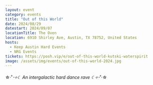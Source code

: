 ```yaml
---
layout: event
category: events
title: "Out of this World"
date: 2024/08/29
datestart: 2024/09/07
locationTitle: The Oven
location: 6910 Shirley Ave, Austin, TX 78752, United States
hosts:
  - Keep Austin Hard Events
  - NRG Events
tickets: https://posh.vip/e/out-of-this-world-kutski-waterspirit
image: /assets/img/events/out-of-this-world-2024.jpg
---
```


☆‧˚*･༓☾ An intergalactic hard dance rave ☾༓･*˚‧☆
